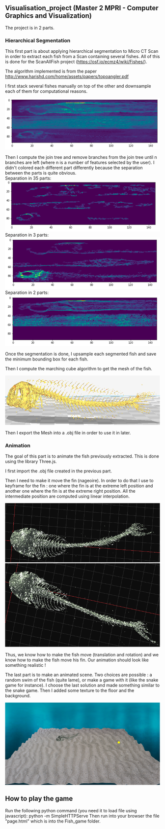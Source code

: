 ## Visualisation_project (Master 2 MPRI - Computer Graphics and Visualization)

The project is in 2 parts.

### Hierarchical Segmentation

This first part is about applying hierarchical segmentation to Micro CT Scan in order to extract each fish from a Scan containing several fishes. All of this is done for the ScanAllFish project (https://osf.io/ecmz4/wiki/Fishes/).

The algorithm implemented is from the paper http://www.harishd.com/home/assets/papers/topoangler.pdf

I first stack several fishes manually on top of the other and downsample each of them for computational reasons.

![Superposition of the fish](/Presentation2/Images/fish_superposition.png)

Then I compute the join tree and remove branches from the join tree until n branches are left (where n is a number of features selected by the user). I didn't colored each different part differently because the separation between the parts is quite obvious.<br/>
Separation in 35 parts: <br/>
![Separation in 35 parts](/Presentation2/Images/35_fishes_separation.png)
Separation in 3 parts:<br/>
![Separation in 3 parts](/Presentation2/Images/3_fishes_separation.png)
Separation in 2 parts:<br/>
![Separation in 2 parts](/Presentation2/Images/2_fishes_separation.png)


Once the segmentation is done, I upsample each segmented fish and save the minimum bounding box for each fish.

Then I compute the marching cube algorithm to get the mesh of the fish. 

![Mesh of the fish](/Presentation2/Images/cura_fish.png)

Then I export the Mesh into a .obj file in order to use it in later.

### Animation

The goal of this part is to animate the fish previously extracted. This is done using the library Three.js.

I first import the .obj file created in the previous part.

Then I need to make it move the fin (nageoire). In order to do that I use to keyframe for the fin : one where the fin is at the extreme left position and another one where the fin is at the extreme right position. All the intermediate position are computed using linear interpolation.

![Keyframe 1 : extreme left position](/Presentation2/Images/left_fin.png)
![Keyframe 2 : extreme right position](/Presentation2/Images/right_fin.png)

Thus, we know how to make the fish move (translation and rotation) and we know how to make the fish move his fin. Our animation should look like something realistic !

The last part is to make an animated scene. Two choices are possible : a random swim of the fish (quite lame), or make a game with it (like the snake game for instance).
I choose the last solution and made something similar to the snake game. Then I added some texture to the floor and the background.

![Alt Text](/Presentation2/Images/fish_game.gif)

## How to play the game

Run the following python command (you need it to load file using javascript): python -m SimpleHTTPServe
Then run into your browser the file "page.html" which is into the Fish_game folder.


